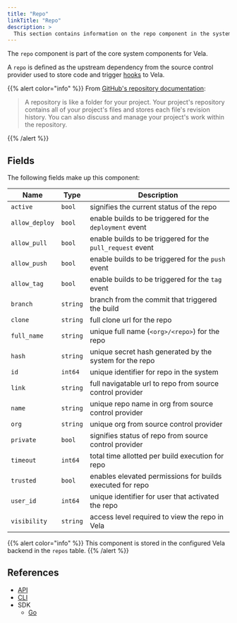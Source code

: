 ```yaml
---
title: "Repo"
linkTitle: "Repo"
description: >
  This section contains information on the repo component in the system.
---
```


The `repo` component is part of the core system components for Vela.

A `repo` is defined as the upstream dependency from the source control provider used to store code and trigger [hooks](/docs/concepts/system/hook/) to Vela.

{{% alert color="info" %}}
From [GitHub's repository documentation](https://help.github.com/en/github/creating-cloning-and-archiving-repositories/about-repositories):

> A repository is like a folder for your project. Your project's repository contains all of your project's files and stores each file's revision history. You can also discuss and manage your project's work within the repository.

{{% /alert %}}

## Fields

The following fields make up this component:

| Name           | Type     | Description                                                |
| -------------- | -------- | ---------------------------------------------------------- |
| `active`       | `bool`   | signifies the current status of the repo                   |
| `allow_deploy` | `bool`   | enable builds to be triggered for the `deployment` event   |
| `allow_pull`   | `bool`   | enable builds to be triggered for the `pull_request` event |
| `allow_push`   | `bool`   | enable builds to be triggered for the `push` event         |
| `allow_tag`    | `bool`   | enable builds to be triggered for the `tag` event          |
| `branch`       | `string` | branch from the commit that triggered the build            |
| `clone`        | `string` | full clone url for the repo                                |
| `full_name`    | `string` | unique full name (`<org>/<repo>`) for the repo             |
| `hash`         | `string` | unique secret hash generated by the system for the repo    |
| `id`           | `int64`  | unique identifier for repo in the system                   |
| `link`         | `string` | full navigatable url to repo from source control provider  |
| `name`         | `string` | unique repo name in org from source control provider       |
| `org`          | `string` | unique org from source control provider                    |
| `private`      | `bool`   | signifies status of repo from source control provider      |
| `timeout`      | `int64`  | total time allotted per build execution for repo           |
| `trusted`      | `bool`   | enables elevated permissions for builds executed for repo  |
| `user_id`      | `int64`  | unique identifier for user that activated the repo         |
| `visibility`   | `string` | access level required to view the repo in Vela             |

{{% alert color="info" %}}
This component is stored in the configured Vela backend in the `repos` table.
{{% /alert %}}

## References

- [API](/docs/api/repo/)
- [CLI](/docs/cli/repo/)
- SDK
  - [Go](/docs/sdk/go/repo/)
